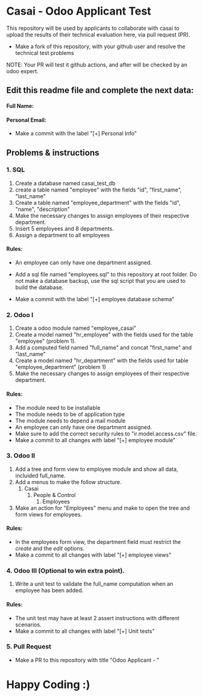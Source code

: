 # Casai - Odoo Applicant Test

This repository will be used by applicants to collaborate with casai to upload the results of their technical evaluation here, via pull request (PR).

* Make a fork of this repository, with your github user and resolve the technical test problems

NOTE: Your PR will test it github actions, and after will be checked by an odoo expert.

## Edit this readme file and complete the next data:
#### Full Name: 
#### Personal Email: 

* Make a commit with the label "[+] Personal Info"

## Problems & instructions
### 1. SQL
1. Create a database named casai_test_db
1. create a table named "employee" with the fields "id", "first_name", "last_name"
1. Create a table named "employee_department" with the fields "id", "name", "description"
1. Make the necessary changes to assign employees of their respective department.
1. Insert 5 employees and 8 departments.
1. Assign a department to all employees

#### Rules: 
* An employee can only have one department assigned.

* Add a sql file named "employees.sql" to this repository at root folder. Do not make a database backup, use the sql script that you are used to build the database.
* Make a commit with the label "[+] employee database schema"

### 2. Odoo I
1. Create a odoo module named "employee_casai"
1. Create a model named "hr_employee" with the fields used for the table "employee" (problem 1).
1. Add a computed field named "full_name" and concat "first_name" and "last_name"
1. Create a model named "hr_department" with the fields used for table "employee_department" (problem 1)
1. Make the necessary changes to assign employees of their respective department.
   
#### Rules: 
* The module need to be installable
* The module needs to be of application type
* The module needs to depend a mail module
* An employee can only have one department assigned.
* Make sure to add the correct security rules to "ir.model.access.csv" file.
* Make a commit to all changes with label "[+] employee module"

### 3. Odoo II
1. Add a tree and form view to employee module and show all data, incluided full_name.
1. Add a menus to make the follow structure.
   1. Casai
      1. People & Control
         1. Employees
1. Make an action for "Employees" menu and make to open the tree and form views for employees.

#### Rules:
* In the employees form view, the department field must restrict the *create* and the *edit* options.
* Make a commit to all changes with label "[+] employee views"


### 4. Odoo III (Optional to win extra point).
1. Write a unit test to validate the full_name computation when an employee has been added. 

#### Rules:
* The unit test may have at least 2 assert instructions with different scenarios.
* Make a commit to all changes with label "[+] Unit tests"


### 5. Pull Request
* Make a PR to this repository with title "Odoo Applicant - <Your Name>"

# Happy Coding :)
